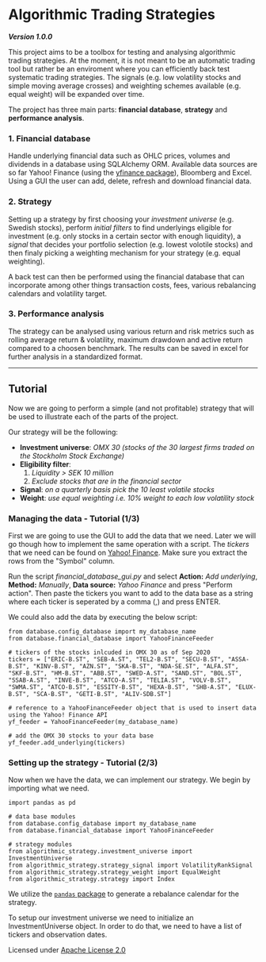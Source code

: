 # Algorithmic Trading Strategies
***Version 1.0.0***

This project aims to be a toolbox for testing and analysing algorithmic trading strategies. At the moment, it is not meant
to be an automatic trading tool but rather be an enviroment where you can efficiently back test systematic trading strategies. 
The signals (e.g. low volatility stocks and simple moving average crosses) and weighting schemes available (e.g. equal weight) will be expanded over time.

The project has three main parts: **financial database**, **strategy** and **performance analysis**.

### 1. Financial database 
Handle underlying financial data such as OHLC prices, volumes and dividends in a database using SQLAlchemy ORM. Available data sources are so far Yahoo! Finance (using the [yfinance package](https://github.com/ranaroussi/yfinance)), Bloomberg and Excel. Using a GUI the user can add, delete, refresh and download financial data. 


### 2. Strategy
Setting up a strategy by first choosing your *investment universe* (e.g. Swedish stocks), perform *initial filters* to find underlyings eligible for investment (e.g. only stocks in a certain sector with enough liquidity), a *signal* that decides your portfolio selection (e.g. lowest volotile stocks) and then finaly picking a weighting mechanism for your strategy (e.g. equal weighting). 

A back test can then be performed using the financial database that can incorporate among other things transaction costs, fees, various rebalancing calendars and volatility target.

### 3. Performance analysis
The strategy can be analysed using various return and risk metrics such as rolling average return & volatility, maximum drawdown and active return compared to a choosen benchmark. The results can be saved in excel for further analysis in a standardized format.

---
## Tutorial
Now we are going to perform a simple (and not profitable) strategy that will be used to illustrate each of the parts of the project.

Our strategy will be the following:
- **Investment universe**: *OMX 30 (stocks of the 30 largest  firms traded on the Stockholm Stock Exchange)*
- **Eligibility filter**:
  1. *Liquidity > SEK 10 million*
  2. *Exclude stocks that are in the financial sector*
- **Signal**: *on a quarterly basis pick the 10 least volatile stocks*
- **Weight**: *use equal weighting i.e. 10% weight to each low volatility stock*

### Managing the data - Tutorial (1/3)
First we are going to use the GUI to add the data that we need. Later we will go though how to implement the same operation with a script. The *tickers* that we need can be found on [Yahoo! Finance](https://finance.yahoo.com/quote/%5EOMX/components?p=%5EOMX). Make sure you extract the rows from the "Symbol" column. 

Run the script *financial_database_gui.py* and select **Action:** *Add underlying*, **Method:** *Manually*, **Data source:** *Yahoo Finance* and press "Perform action".
Then paste the tickers you want to add to the data base as a string where each ticker is seperated by a comma (,) and press ENTER. 

<!--
Insert screenshot of GUI
-->
We could also add the data by executing the below script:
```
from database.config_database import my_database_name
from database.financial_database import YahooFinanceFeeder

# tickers of the stocks inlcuded in OMX 30 as of Sep 2020
tickers = ["ERIC-B.ST", "SEB-A.ST", "TEL2-B.ST", "SECU-B.ST", "ASSA-B.ST", "KINV-B.ST", "AZN.ST", "SKA-B.ST", "NDA-SE.ST", "ALFA.ST", "SKF-B.ST", "HM-B.ST", "ABB.ST", "SWED-A.ST", "SAND.ST", "BOL.ST", "SSAB-A.ST", "INVE-B.ST", "ATCO-A.ST", "TELIA.ST", "VOLV-B.ST", "SWMA.ST", "ATCO-B.ST", "ESSITY-B.ST", "HEXA-B.ST", "SHB-A.ST", "ELUX-B.ST", "SCA-B.ST", "GETI-B.ST", "ALIV-SDB.ST"]

# reference to a YahooFinanceFeeder object that is used to insert data using the Yahoo! Finance API
yf_feeder = YahooFinanceFeeder(my_database_name)

# add the OMX 30 stocks to your data base
yf_feeder.add_underlying(tickers)
```

### Setting up the strategy - Tutorial (2/3)
Now when we have the data, we can implement our strategy. We begin by importing what we need.
```
import pandas as pd

# data base modules
from database.config_database import my_database_name
from database.financial_database import YahooFinanceFeeder

# strategy modules
from algorithmic_strategy.investment_universe import InvestmentUniverse
from algorithmic_strategy.strategy_signal import VolatilityRankSignal
from algorithmic_strategy.strategy_weight import EqualWeight
from algorithmic_strategy.strategy import Index
```
We utilize the [```pandas``` package](https://pandas.pydata.org/pandas-docs/version/0.15/tutorials.html) to generate a rebalance calendar for the strategy.

To setup our investment universe we need to initialize an InvestmentUniverse object. In order to do that, we need to have a list of tickers and observation dates.

Licensed under [Apache License 2.0](LICENSE)







